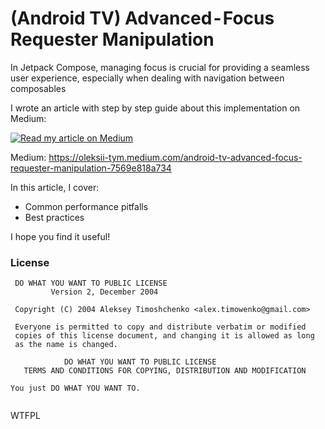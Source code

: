 # (Android TV) Advanced - Focus Requester Manipulation

In Jetpack Compose, managing focus is crucial for providing a seamless user experience, especially when dealing with navigation between composables

I wrote an article with step by step guide about this implementation on Medium:

[![Read my article on Medium](https://miro.medium.com/v2/resize:fit:4800/format:webp/1*3510X7h7pyNM1x4C_Rf1WA.jpeg)](https://oleksii-tym.medium.com/android-tv-advanced-focus-requester-manipulation-7569e818a734)

Medium: https://oleksii-tym.medium.com/android-tv-advanced-focus-requester-manipulation-7569e818a734

In this article, I cover:
- Common performance pitfalls
- Best practices 

I hope you find it useful!

### License
```
 DO WHAT YOU WANT TO PUBLIC LICENSE 
         Version 2, December 2004 

 Copyright (C) 2004 Aleksey Timoshchenko <alex.timowenko@gmail.com>

 Everyone is permitted to copy and distribute verbatim or modified 
 copies of this license document, and changing it is allowed as long 
 as the name is changed. 

            DO WHAT YOU WANT TO PUBLIC LICENSE 
   TERMS AND CONDITIONS FOR COPYING, DISTRIBUTION AND MODIFICATION 

You just DO WHAT YOU WANT TO.
  
```
<a href="http://www.wtfpl.net/"><img
       src="http://www.wtfpl.net/wp-content/uploads/2012/12/wtfpl-badge-4.png"
       width="80" height="15" alt="WTFPL" /></a>
